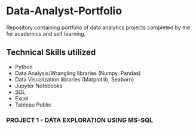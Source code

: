 # Data-Analyst-Portfolio

Repository containing portfolio of data analytics projects completed by me for academics and self learning.

## Technical Skills utilized
- Python
- Data Analysis/Wrangling libraries (Numpy, Pandas)
- Data Visualization libraries (Matplotlib, Seaborn)
- Jupyter Notebooks
- SQL
- Excel
- Tableau Public

### PROJECT 1 - DATA EXPLORATION USING MS-SQL
